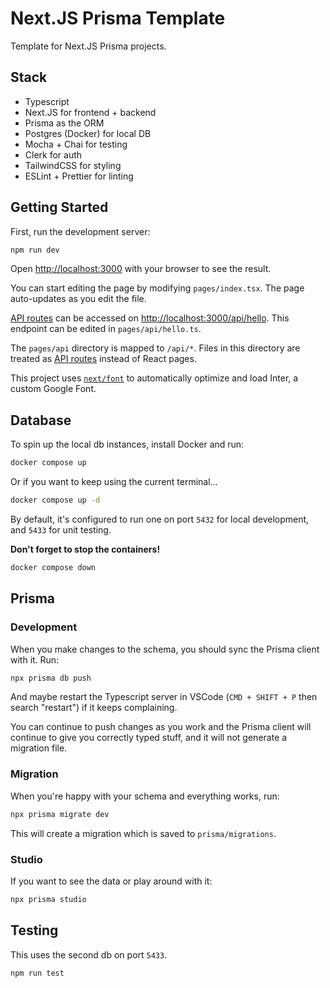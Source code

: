 # Next.JS Prisma Template

Template for Next.JS Prisma projects.

## Stack

* Typescript
* Next.JS for frontend + backend
* Prisma as the ORM
* Postgres (Docker) for local DB
* Mocha + Chai for testing
* Clerk for auth
* TailwindCSS for styling
* ESLint + Prettier for linting

## Getting Started

First, run the development server:

```bash
npm run dev
```

Open [http://localhost:3000](http://localhost:3000) with your browser to see the result.

You can start editing the page by modifying `pages/index.tsx`. The page auto-updates as you edit the file.

[API routes](https://nextjs.org/docs/api-routes/introduction) can be accessed on [http://localhost:3000/api/hello](http://localhost:3000/api/hello). This endpoint can be edited in `pages/api/hello.ts`.

The `pages/api` directory is mapped to `/api/*`. Files in this directory are treated as [API routes](https://nextjs.org/docs/api-routes/introduction) instead of React pages.

This project uses [`next/font`](https://nextjs.org/docs/basic-features/font-optimization) to automatically optimize and load Inter, a custom Google Font.

## Database

To spin up the local db instances, install Docker and run:

```sh
docker compose up
```

Or if you want to keep using the current terminal...

```sh
docker compose up -d
```

By default, it's configured to run one on port `5432` for local development, and `5433` for unit testing.

**Don't forget to stop the containers!**

```sh
docker compose down
```

## Prisma

### Development

When you make changes to the schema, you should sync the Prisma client with it. Run:

```sh
npx prisma db push
```

And maybe restart the Typescript server in VSCode (`CMD + SHIFT + P` then search "restart") if it keeps complaining.

You can continue to push changes as you work and the Prisma client will continue to give you correctly typed stuff, and it will not generate a migration file.

### Migration

When you're happy with your schema and everything works, run:

```sh
npx prisma migrate dev
```

This will create a migration which is saved to `prisma/migrations`.

### Studio

If you want to see the data or play around with it:

```sh
npx prisma studio
```

## Testing

This uses the second db on port `5433`.

```sh
npm run test
```
